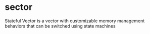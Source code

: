 # sector
Stateful Vector is a vector with customizable memory management behaviors that can be switched using state machines
